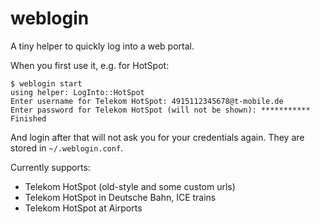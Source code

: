 # weblogin

A tiny helper to quickly log into a web portal.

When you first use it, e.g. for HotSpot:

    $ weblogin start
    using helper: LogInto::HotSpot
    Enter username for Telekom HotSpot: 4915112345678@t-mobile.de
    Enter password for Telekom HotSpot (will not be shown): ***********
    Finished

And login after that will not ask you for your credentials again. They are stored in `~/.weblogin.conf`.

Currently supports:

* Telekom HotSpot (old-style and some custom urls)
* Telekom HotSpot in Deutsche Bahn, ICE trains
* Telekom HotSpot at Airports
